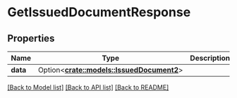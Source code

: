 # GetIssuedDocumentResponse

## Properties

Name | Type | Description | Notes
------------ | ------------- | ------------- | -------------
**data** | Option<[**crate::models::IssuedDocument2**](IssuedDocument_2.md)> |  | [optional]

[[Back to Model list]](../README.md#documentation-for-models) [[Back to API list]](../README.md#documentation-for-api-endpoints) [[Back to README]](../README.md)


